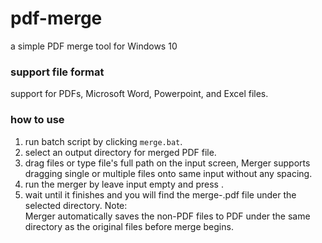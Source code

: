# pdf-merge
a simple PDF merge tool for Windows 10
### support file format
support for PDFs, Microsoft Word, Powerpoint, and Excel files.
### how to use
1. run batch script by clicking `merge.bat`.
2. select an output directory for merged PDF file.
3. drag files or type file's full path on the input screen, Merger supports dragging single or multiple files onto same input without any spacing.
4. run the merger by leave input empty and press <Enter>.
5. wait until it finishes and you will find the merge-<timestamp>.pdf file under the selected directory.
Note:<br>
Merger automatically saves the non-PDF files to PDF under the same directory as the original files before merge begins.
